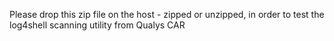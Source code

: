Please drop this zip file on the host - zipped or unzipped, in order to test the log4shell scanning utility from Qualys CAR